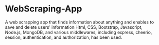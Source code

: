 # WebScraping-App
A web scrapping app that finds information about anything and enables to save and delete users' information
Html, CSS, Bootstrap, Javascript, Node.js, MongoDB, and various middlewares, including express, cheerio, session, authentication, and authorization, has been used.
